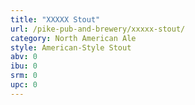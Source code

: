 ```yaml
---
title: "XXXXX Stout"
url: /pike-pub-and-brewery/xxxxx-stout/
category: North American Ale
style: American-Style Stout
abv: 0
ibu: 0
srm: 0
upc: 0
---
```


